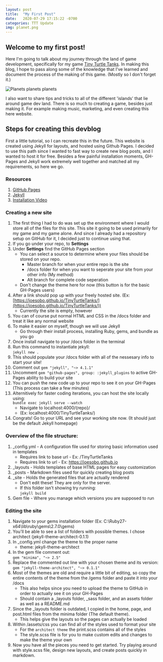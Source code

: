 ```yaml
---
layout: post
title:  "My First Post"
date:   2020-07-29 17:15:22 -0700
categories: TTT Update
img: planet.png
---
```


## Welcome to my first post! 

Here I'm going to talk about my journey through the land of game development, specifically for my game <u>Tiny Turtle Tanks</u>. In making this blog, I hope to pass along some of the knowledge that I've learned and document the process of the making of this game. (Mostly so I don't forget it.)

![Planets planets planets](../../../../../assets/images/planet.png "Ssssh its a planet")

I also want to share tips and tricks to all of the different 'islands' that lie around game dev land. There is so much to creating a game, besides just making it. For example making music, marketing, and even creating this here website. 

## Steps for creating this devblog
First a little tutorial, so I can recreate this in the future. This website is created using Jekyll for layouts, and hosted using Github Pages. I decided to use this path since I wanted to fast way to create new blog posts, and I wanted to host it for free. Besides a few painful installation moments, GH-Pages and Jekyll work extremely well together and matched all my requirements, so here we go.

### Resources
1. [GitHub Pages][gh-p]
2. [Jekyll][jekyll-link]
3. [Installation Video][install-vid]

### Creating a new site
1. The first thing I had to do was set up the environment where I would store all of the files for this site. This site it going to be used primarily for my game and my game alone. And since I already had a repository setup on GitHub for it, I decided just to continue using that. 
2. If you go under your repo, to **Settings**
3. Under **Settings** find the GitHub Pages section
    - You can select a source to determine where your files should be stored on your repo. 
        - Master branch for when your entire repo is the site
        - /docs folder for when you want to seperate your site from your other info (My method)
        - Alt branch for complete code seperation
    - Don't change the theme here for now (this button is for the basic GH-Pages users)
4. After a link should pop up with your freely hosted site. (Ex: [https://joesobo.github.io/TinyTurtleTanks/](https://joesobo.github.io/TinyTurtleTanks/))
    - Currently the site is empty, however
5. You can of course put normal HTML and CSS in the /docs folder and treat it like any normal website
6. To make it easier on myself, though we will use Jekyll
    - Go through their install process, installing Ruby, gems, and bundle as you go
7. Once install navigate to your /docs folder in the terminal
8. Run this command to instantiate jekyll:  
``jekyll new .``
9. This should populate your /docs folder with all of the nessesary info to start your site!
10. Comment out ``gem "jekyll", "~> 4.1.1"``
11. Uncomment ``gem "github-pages", group: :jekyll_plugins`` to active GH-Pages ability to build your site
12. You can push the new code up to your repo to see it on your GH-Pages (This process can take a few minutes)
13. Alternitively for faster coding iterations, you can host the site locally using:  
``bundle exec jekyll serve --watch``
    - Navigate to localhost:4000/{repo}/ 
    - (Ex: localhost:4000/TinyTurtleTanks/)
14. Congrats! Go to your URL and see your working site now. (It should just be the default Jekyll homepage)

### Overview of the file structure:
1. _config.yml - A configuration file used for storing basic information used in templates
    - Requires link to base url - Ex: /TinyTurtleTanks
    - Requires link to url - Ex: https://joesobo.github.io
2. _layouts - Holds templates of base HTML pages for easy customization
3. _posts - Markdown files used for quickly creating blog posts
4. _site - Holds the generated files that are actually rendered
    - Don't edit these! They are only for the server.
    - If this folder isn't showing try running:  
    ``jekyll build``
5. Gem file - Where you manage which versions you are supposed to run

### Editing the site
1. Navigate to your gems installation folder (Ex: C:\Ruby27-x64\lib\ruby\gems\2.7.0\gems)
2. You'll be able to see a list of folders with possible themes. I chose architect (jekyll-theme-architect-0.1.1)
3. In _config.yml change the theme to the proper name
    - theme: jekyll-theme-architect
4. In the gem file comment out:  
``gem "minima", "~> 2.5"``
5. Replace the commented out line with your chosen theme and its version:  
``gem "jekyll-theme-architect", "~> 0.1.1"``
6. Most of the themes are old and require a little bit of editing, so copy the entire contents of the theme from the /gems folder and paste it into your /docs
    - This also helps since you need to upload the theme to GitHub in order to actually see it on your GH-Pages
    - Should contain a _layouts folder, _sass folder, and an assets folder as well as a README.md
7. Since the _layouts folder is outdated, I copied in the home, page, and post.html files from the minima folder (The default theme).
    - This helps give the layouts so the pages can actually be loaded
8. Within /assets/css you can find all of the styles used to format your site
    - For the `architect theme` the print.scss contains all of the styles
    - The style.scss file is for you to make custom edits and changes to make the theme your own
9. Now you have all the pieces you need to get started. Try playing around with style.scss file, design new layouts, and create posts quickly in markdown.
    

[gh-p]:         https://pages.github.com/
[jekyll-link]:  https://jekyllrb.com/
[install-vid]:  https://www.youtube.com/watch?v=EmSrQCDsMv4